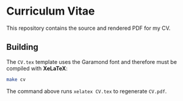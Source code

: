 # Curriculum Vitae

This repository contains the source and rendered PDF for my CV.

## Building

The `CV.tex` template uses the Garamond font and therefore must be compiled with **XeLaTeX**:

```sh
make cv
```

The command above runs `xelatex CV.tex` to regenerate `CV.pdf`.

